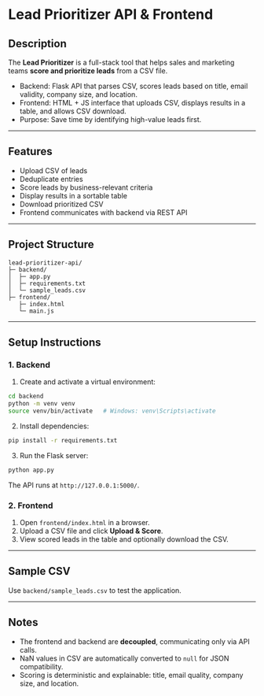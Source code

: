 # Lead Prioritizer API & Frontend

## Description

The **Lead Prioritizer** is a full-stack tool that helps sales and marketing teams **score and prioritize leads** from a CSV file.

* Backend: Flask API that parses CSV, scores leads based on title, email validity, company size, and location.
* Frontend: HTML + JS interface that uploads CSV, displays results in a table, and allows CSV download.
* Purpose: Save time by identifying high-value leads first.

---

## Features

* Upload CSV of leads
* Deduplicate entries
* Score leads by business-relevant criteria
* Display results in a sortable table
* Download prioritized CSV
* Frontend communicates with backend via REST API

---

## Project Structure

```
lead-prioritizer-api/
├─ backend/
│  ├─ app.py
│  ├─ requirements.txt
│  └─ sample_leads.csv
├─ frontend/
   ├─ index.html
   └─ main.js

```

---

## Setup Instructions

### 1. Backend

1. Create and activate a virtual environment:

```bash
cd backend
python -m venv venv
source venv/bin/activate   # Windows: venv\Scripts\activate
```

2. Install dependencies:

```bash
pip install -r requirements.txt
```

3. Run the Flask server:

```bash
python app.py
```

The API runs at `http://127.0.0.1:5000/`.

### 2. Frontend

1. Open `frontend/index.html` in a browser.
2. Upload a CSV file and click **Upload & Score**.
3. View scored leads in the table and optionally download the CSV.

---

## Sample CSV

Use `backend/sample_leads.csv` to test the application.

---

## Notes

* The frontend and backend are **decoupled**, communicating only via API calls.
* NaN values in CSV are automatically converted to `null` for JSON compatibility.
* Scoring is deterministic and explainable: title, email quality, company size, and location.

